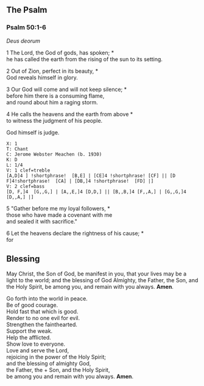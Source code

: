 ## The Psalm

### Psalm 50:1-6

*Deus deorum*

1 The Lord, the God of gods, has spoken; *  
he has called the earth from the rising of the sun to its setting.

2 Out of Zion, perfect in its beauty, *  
God reveals himself in glory.

3 Our God will come and will not keep silence; *  
before him there is a consuming flame,  
and round about him a raging storm.

4 He calls the heavens and the earth from above *  
to witness the judgment of his people.

 God himself is judge.


```music-abc
X: 1
T: Chant
C: Jerome Webster Meachen (b. 1930)
K: D
L: 1/4
V: 1 clef=treble
[A,D]4 ] !shortphrase!  [B,E] | [CE]4 !shortphrase! [CF] || [D F]4!shortphrase!  [CA] | [DB,]4 !shortphrase!  [FD] |]
V: 2 clef=bass
[D, F,]4  [G,,G,] | [A,,E,]4 [D,D,] || [B,,B,]4 [F,,A,] | [G,,G,]4 [D,,A,] |]
```
5 "Gather before me my loyal followers, *  
those who have made a covenant with me  
and sealed it with sacrifice."

6 Let the heavens declare the rightness of his cause; *  
for
## Blessing
May Christ, the Son of God, be manifest in you, that your lives may be a light to the world; and the blessing of God Almighty, the Father, the Son, and the Holy Spirit, be among you, and remain with you always. **Amen**.

Go forth into the world in peace.  
Be of good courage.  
Hold fast that which is good.  
Render to no one evil for evil.  
Strengthen the fainthearted.  
Support the weak.  
Help the afflicted.  
Show love to everyone.  
Love and serve the Lord,  
rejoicing in the power of the Holy Spirit;  
and the blessing of almighty God,  
the Father, the + Son, and the Holy Spirit,  
be among you and remain with you always. **Amen**.
